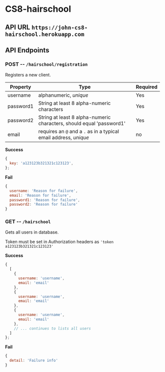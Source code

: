 # CS8-hairschool

## API URL `https://john-cs8-hairschool.herokuapp.com`

## API Endpoints

### POST -- `/hairschool/registration`

Registers a new client.

| Property |     Type      | Required |
| -------- | ------------- | -------- |
| username | alphanumeric, *unique* | Yes      |
| password1 | String at least 8 alpha-numeric characters | Yes      |
| password2 | String at least 8 alpha-numeric characters, should equal 'password1' | Yes      |
| email | requires an `@` and a `.` as in a typical email address, *unique* | no      |


**Success**

```js
{
  key: 'a123123b321321c123123',
};
```

**Fail**

```js
{
  username: 'Reason for failure',
  email: 'Reason for failure',
  password1: 'Reason for failure',
  password2: 'Reason for failure'
}
```
### GET -- `/hairschool`

Gets all users in database.

Token must be set in Authorization headers as `'token a123123b321321c123123'`

**Success**

```js
{
  [
    {
      username: 'username',
      email: 'email'
    },
    {
      username: 'username',
      email: 'email'
    },    
    {
      username: 'username',
      email: 'email'
    },
    // ... continues to lists all users
  ]
};
```

**Fail**

```js
{
  detail: 'Failure info'
}
```
